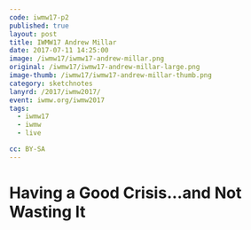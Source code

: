 ```yaml
---
code: iwmw17-p2
published: true
layout: post
title: IWMW17 Andrew Millar
date: 2017-07-11 14:25:00
image: /iwmw17/iwmw17-andrew-millar.png
original: /iwmw17/iwmw17-andrew-millar-large.png
image-thumb: /iwmw17/iwmw17-andrew-millar-thumb.png
category: sketchnotes
lanyrd: /2017/iwmw2017/
event: iwmw.org/iwmw2017
tags:
  - iwmw17
  - iwmw
  - live

cc: BY-SA
---
```


# Having a Good Crisis...and Not Wasting It
